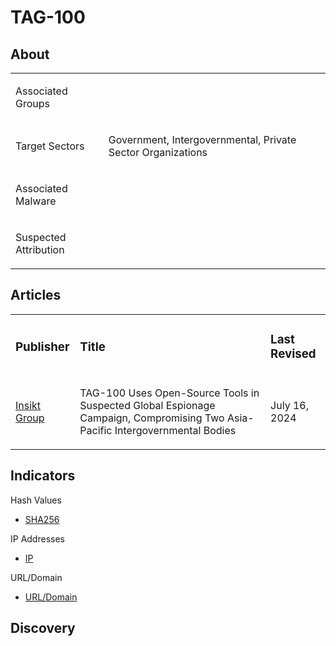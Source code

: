 
# TAG-100

## About
<table>
  <tr>
    <td>
      <p>Associated Groups</p>
    </td>
    <td>
      <p></p>
    </td>
  </tr>
  <tr>
    <td>
      <p>Target Sectors</p>
    </td>
    <td>
      <p>Government, Intergovernmental, Private Sector Organizations</p>
    </td>
  </tr>
  <tr>
    <td>
      <p>Associated Malware</p>
    </td>
    <td>
      <p></p>
    </td>
  </tr>
  <tr>
    <td>
      <p>Suspected Attribution</p>
    </td>
    <td>
      <p></p>
    </td>
  </tr>
</table>

## Articles
<table>
  <tr>
    <td>
      <h3>Publisher</h3>
    </td>
    <td>
      <h3>Title</h3>
    </td>
    <td>
      <h3>Last Revised</h3>
    </td>
  </tr>
  <tr>
    <td>
      <a href="https://go.recordedfuture.com/hubfs/reports/cta-2024-0716.pdf">Insikt Group</a>
    </td>
    <td>
      <p>TAG-100 Uses Open-Source Tools in Suspected Global Espionage Campaign, Compromising Two Asia-Pacific Intergovernmental Bodies</p>
    </td>
    <td>
      <p>July 16, 2024</p>
    </td>
  </tr>
</table>



## Indicators
Hash Values
- <a href="https://github.com/PudgyDragon/IOCs/blob/main/All/TAG-100/samples.sha256">SHA256</a>

IP Addresses
- <a href="https://github.com/PudgyDragon/IOCs/blob/main/All/TAG-100/IPs.txt">IP</a>

URL/Domain
- <a href="https://github.com/PudgyDragon/IOCs/blob/main/All/TAG-100/uri.txt">URL/Domain</a>

## Discovery
<!--
<table>
  <tr>
    <td width="33.3%">
      <a href="#"><img src="https://upload.wikimedia.org/wikipedia/en/3/3a/Snort_ids_logo.png" width="100%"></a>
    </td>
    <td width="33.3%">
      <a href="#"><img src="https://countuponsecurity.com/wp-content/uploads/2016/03/yara-logo.jpg"></a>
    </td>
    <td width="33.3%">
      <a href="#"><img src="https://kravensecurity.com/wp-content/uploads/2023/11/sigma-logo-1.png"></a>
    </td>
  </tr>
</table>
-->
